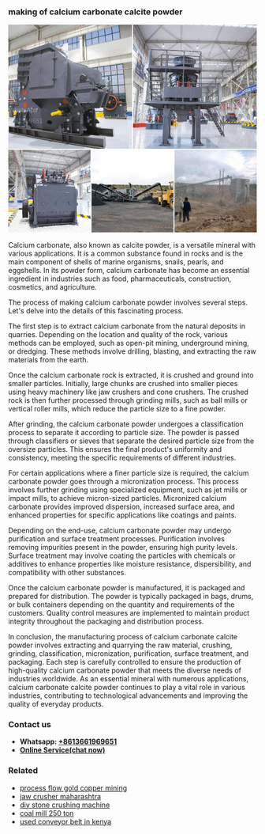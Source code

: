 <h3>making of calcium carbonate calcite powder</h3><img src='1706766908.jpg' alt=''><p>Calcium carbonate, also known as calcite powder, is a versatile mineral with various applications. It is a common substance found in rocks and is the main component of shells of marine organisms, snails, pearls, and eggshells. In its powder form, calcium carbonate has become an essential ingredient in industries such as food, pharmaceuticals, construction, cosmetics, and agriculture.</p><p>The process of making calcium carbonate powder involves several steps. Let's delve into the details of this fascinating process.</p><p>The first step is to extract calcium carbonate from the natural deposits in quarries. Depending on the location and quality of the rock, various methods can be employed, such as open-pit mining, underground mining, or dredging. These methods involve drilling, blasting, and extracting the raw materials from the earth.</p><p>Once the calcium carbonate rock is extracted, it is crushed and ground into smaller particles. Initially, large chunks are crushed into smaller pieces using heavy machinery like jaw crushers and cone crushers. The crushed rock is then further processed through grinding mills, such as ball mills or vertical roller mills, which reduce the particle size to a fine powder.</p><p>After grinding, the calcium carbonate powder undergoes a classification process to separate it according to particle size. The powder is passed through classifiers or sieves that separate the desired particle size from the oversize particles. This ensures the final product's uniformity and consistency, meeting the specific requirements of different industries.</p><p>For certain applications where a finer particle size is required, the calcium carbonate powder goes through a micronization process. This process involves further grinding using specialized equipment, such as jet mills or impact mills, to achieve micron-sized particles. Micronized calcium carbonate provides improved dispersion, increased surface area, and enhanced properties for specific applications like coatings and paints.</p><p>Depending on the end-use, calcium carbonate powder may undergo purification and surface treatment processes. Purification involves removing impurities present in the powder, ensuring high purity levels. Surface treatment may involve coating the particles with chemicals or additives to enhance properties like moisture resistance, dispersibility, and compatibility with other substances.</p><p>Once the calcium carbonate powder is manufactured, it is packaged and prepared for distribution. The powder is typically packaged in bags, drums, or bulk containers depending on the quantity and requirements of the customers. Quality control measures are implemented to maintain product integrity throughout the packaging and distribution process.</p><p>In conclusion, the manufacturing process of calcium carbonate calcite powder involves extracting and quarrying the raw material, crushing, grinding, classification, micronization, purification, surface treatment, and packaging. Each step is carefully controlled to ensure the production of high-quality calcium carbonate powder that meets the diverse needs of industries worldwide. As an essential mineral with numerous applications, calcium carbonate calcite powder continues to play a vital role in various industries, contributing to technological advancements and improving the quality of everyday products.</p><h3>Contact us</h3><ul><li><strong>Whatsapp:&nbsp;<a href="https://wa.me/8613661969651">+8613661969651</a></strong></li><li><a href="https://swt.shibang-china.com/?git&amp;zhl&amp;making of calcium carbonate calcite powder"><strong>Online Service(chat now)</strong></a></li></ul><h3>Related</h3><ul><li><a href='process flow gold copper mining.md'>process flow gold copper mining</a></li><li><a href='jaw crusher maharashtra.md'>jaw crusher maharashtra</a></li><li><a href='diy stone crushing machine.md'>diy stone crushing machine</a></li><li><a href='coal mill 250 ton.md'>coal mill 250 ton</a></li><li><a href='used conveyor belt in kenya.md'>used conveyor belt in kenya</a></li></ul>